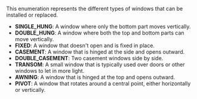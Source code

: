 This enumeration represents the different types of windows that can be installed or replaced.

- **SINGLE_HUNG**: A window where only the bottom part moves vertically.
- **DOUBLE_HUNG**: A window where both the top and bottom parts can move vertically.
- **FIXED**: A window that doesn't open and is fixed in place.
- **CASEMENT**: A window that is hinged at the side and opens outward.
- **DOUBLE_CASEMENT**: Two casement windows side by side.
- **TRANSOM**: A small window that is typically used over doors or other windows to let in more light.
- **AWNING**: A window that is hinged at the top and opens outward.
- **PIVOT**: A window that rotates around a central point, either horizontally or vertically.
